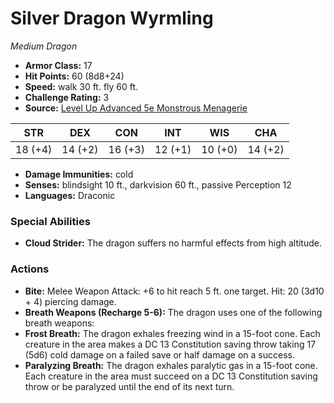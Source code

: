 # Silver Dragon Wyrmling

*Medium* *Dragon*

- **Armor Class:** 17
- **Hit Points:** 60 (8d8+24)
- **Speed:** walk 30 ft. fly 60 ft.
- **Challenge Rating:** 3
- **Source:** [Level Up Advanced 5e Monstrous Menagerie](https://www.levelup5e.com)

| STR | DEX | CON | INT | WIS | CHA |
| --- | --- | --- | --- | --- | --- |
| 18 (+4) | 14 (+2) | 16 (+3) | 12 (+1) | 10 (+0) | 14 (+2) |

- **Damage Immunities:** cold
- **Senses:** blindsight 10 ft., darkvision 60 ft., passive Perception 12
- **Languages:** Draconic
### Special Abilities
- **Cloud Strider:** The dragon suffers no harmful effects from high altitude.
### Actions
- **Bite:** Melee Weapon Attack: +6 to hit  reach 5 ft.  one target. Hit: 20 (3d10 + 4) piercing damage.
- **Breath Weapons (Recharge 5-6):** The dragon uses one of the following breath weapons:
- **Frost Breath:** The dragon exhales freezing wind in a 15-foot cone. Each creature in the area makes a DC 13 Constitution saving throw  taking 17 (5d6) cold damage on a failed save or half damage on a success.
- **Paralyzing Breath:** The dragon exhales paralytic gas in a 15-foot cone. Each creature in the area must succeed on a DC 13 Constitution saving throw or be paralyzed until the end of its next turn.
